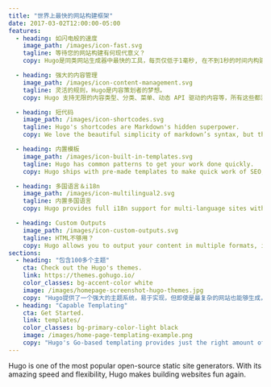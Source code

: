 ```yaml
---
title: "世界上最快的网站构建框架"
date: 2017-03-02T12:00:00-05:00
features:
  - heading: 如闪电般的速度
    image_path: /images/icon-fast.svg
    tagline: 等待您的网站构建有何现代意义？
    copy: Hugo是同类网站生成器中最快的工具，每页仅低于1毫秒, 在不到1秒的时间内构建。

  - heading: 强大的内容管理
    image_path: /images/icon-content-management.svg
    tagline: 灵活的规则，Hugo是内容策划者的梦想。
    copy: Hugo 支持无限的内容类型、分类、菜单、动态 API 驱动的内容等，所有这些都没有插件。

  - heading: 短代码
    image_path: /images/icon-shortcodes.svg
    tagline: Hugo's shortcodes are Markdown's hidden superpower.
    copy: We love the beautiful simplicity of markdown’s syntax, but there are times when we want more flexibility. Hugo shortcodes allow for both beauty and flexibility.

  - heading: 内置模板
    image_path: /images/icon-built-in-templates.svg
    tagline: Hugo has common patterns to get your work done quickly.
    copy: Hugo ships with pre-made templates to make quick work of SEO, commenting, analytics and other functions. One line of code, and you're done.

  - heading: 多国语言＆i18n
    image_path: /images/icon-multilingual2.svg
    tagline: 内置多国语言
    copy: Hugo provides full i18n support for multi-language sites with the same straightforward development experience Hugo users love in single-language sites.

  - heading: Custom Outputs
    image_path: /images/icon-custom-outputs.svg
    tagline: HTML不够用？
    copy: Hugo allows you to output your content in multiple formats, including JSON or AMP, and makes it easy to create your own.
sections:
  - heading: "包含100多个主题"
    cta: Check out the Hugo's themes.
    link: https://themes.gohugo.io/
    color_classes: bg-accent-color white
    image: /images/homepage-screenshot-hugo-themes.jpg
    copy: "Hugo提供了一个强大的主题系统，易于实现，但即使是最复杂的网站也能够生成，满足您的个性化需求。"
  - heading: "Capable Templating"
    cta: Get Started.
    link: templates/
    color_classes: bg-primary-color-light black
    image: /images/home-page-templating-example.png
    copy: "Hugo's Go-based templating provides just the right amount of logic to build anything from the simple to complex. If you prefer Jade/Pug-like syntax, you can also use Amber, Ace, or any combination of the three."
---
```


Hugo is one of the most popular open-source static site generators. With its amazing speed and flexibility, Hugo makes building websites fun again.
